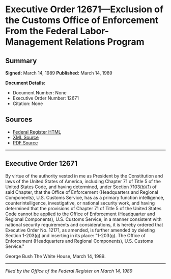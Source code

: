 # Executive Order 12671—Exclusion of the Customs Office of Enforcement From the Federal Labor-Management Relations Program

## Summary

**Signed:** March 14, 1989
**Published:** March 14, 1989

**Document Details:**
- Document Number: None
- Executive Order Number: 12671
- Citation: None

## Sources
- [Federal Register HTML](https://www.presidency.ucsb.edu/documents/executive-order-12671-exclusion-the-customs-office-enforcement-from-the-federal-labor)
- [XML Source](None)
- [PDF Source](None)

---

## Executive Order 12671

By virtue of the authority vested in me as President by the Constitution and laws of the United States of America, including Chapter 71 of Title 5 of the United States Code, and having determined, under Section 7103(b)(1) of said Chapter, that the Office of Enforcement (Headquarters and Regional Components), U.S. Customs Service, has as a primary function intelligence, counterintelligence, investigative, or national security work, and having determined that the provisions of Chapter 71 of Title 5 of the United States Code cannot be applied to the Office of Enforcement (Headquarter and Regional Components), U.S. Customs Service, in a manner consistent with national security requirements and considerations, it is hereby ordered that Executive Order No. 12171, as amended, is further amended by deleting Section 1-203(g) and inserting in its place:
"1-203(g). The Office of Enforcement (Headquarters and Regional Components), U.S. Customs Service."

George Bush
The White House,
March 14, 1989.

---

*Filed by the Office of the Federal Register on March 14, 1989*
